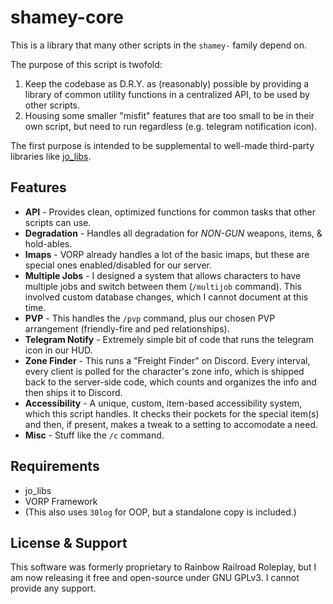 # shamey-core

This is a library that many other scripts in the `shamey-` family depend on.

The purpose of this script is twofold:
1. Keep the codebase as D.R.Y. as (reasonably) possible by providing a library of common utility functions in a centralized API, to be used by other scripts.
2. Housing some smaller "misfit" features that are too small to be in their own script, but need to run regardless (e.g. telegram notification icon).

The first purpose is intended to be supplemental to well-made third-party libraries like [jo_libs](https://github.com/Jump-On-Studios/RedM-jo_libs).

## Features
- **API** - Provides clean, optimized functions for common tasks that other scripts can use.
- **Degradation** - Handles all degradation for *NON-GUN* weapons, items, & hold-ables.
- **Imaps** - VORP already handles a lot of the basic imaps, but these are special ones enabled/disabled for our server.
- **Multiple Jobs** - I designed a system that allows characters to have multiple jobs and switch between them (`/multijob` command). This involved custom database changes, which I cannot document at this time.
- **PVP** - This handles the `/pvp` command, plus our chosen PVP arrangement (friendly-fire and ped relationships).
- **Telegram Notify** - Extremely simple bit of code that runs the telegram icon in our HUD.
- **Zone Finder** - This runs a "Freight Finder" on Discord. Every interval, every client is polled for the character's zone info, which is shipped back to the server-side code, which counts and organizes the info and then ships it to Discord.
- **Accessibility** - A unique, custom, item-based accessibility system, which this script handles. It checks their pockets for the special item(s) and then, if present, makes a tweak to a setting to accomodate a need.
- **Misc** - Stuff like the `/c` command.

## Requirements
- jo_libs
- VORP Framework
- (This also uses `30log` for OOP, but a standalone copy is included.)

## License & Support
This software was formerly proprietary to Rainbow Railroad Roleplay, but I am now releasing it free and open-source under GNU GPLv3. I cannot provide any support.
